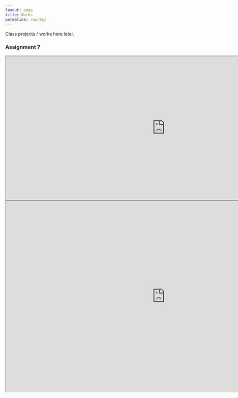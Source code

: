 ```yaml
---
layout: page
title: Works
permalink: /works/
---
```


Class projects / works here later.

### Assignment 7

<iframe width="1000" height="450" src="https://gpowen.shinyapps.io/Shiny03_BaseDataset/"></iframe>
<iframe width="1000" height="600" src="https://gpowen.shinyapps.io/Shiny04_mtcars/"></iframe>
